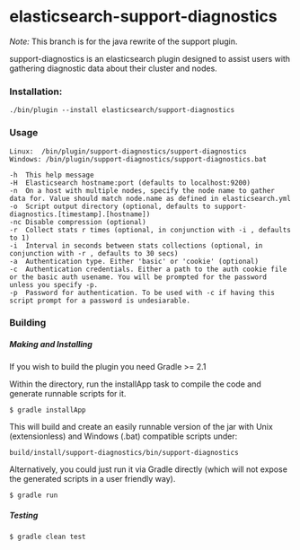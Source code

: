 elasticsearch-support-diagnostics
=================================

_Note:_ This branch is for the java rewrite of the support plugin. 

support-diagnostics is an elasticsearch plugin designed
to assist users with gathering diagnostic data about their cluster and nodes.

### Installation:

	./bin/plugin --install elasticsearch/support-diagnostics
	

### Usage

	Linux:	/bin/plugin/support-diagnostics/support-diagnostics
	Windows: /bin/plugin/support-diagnostics/support-diagnostics.bat
	
	-h  This help message
	-H  Elasticsearch hostname:port (defaults to localhost:9200)
	-n  On a host with multiple nodes, specify the node name to gather data for. Value should match node.name as defined in elasticsearch.yml
	-o  Script output directory (optional, defaults to support-diagnostics.[timestamp].[hostname])
	-nc Disable compression (optional)
	-r  Collect stats r times (optional, in conjunction with -i , defaults to 1)
	-i  Interval in seconds between stats collections (optional, in conjunction with -r , defaults to 30 secs)
	-a  Authentication type. Either 'basic' or 'cookie' (optional)
	-c  Authentication credentials. Either a path to the auth cookie file or the basic auth usename. You will be prompted for the password unless you specify -p.
	-p  Password for authentication. To be used with -c if having this script prompt for a password is undesiarable.


### Building

##### Making and Installing
If you wish to build the plugin you need Gradle >= 2.1 

Within the directory, run the installApp task to compile the code and generate runnable scripts for it.

	$ gradle installApp
	
	
This will build and create an easily runnable version of the jar with Unix (extensionless) and Windows (.bat) compatible scripts under:

	build/install/support-diagnostics/bin/support-diagnostics
	

Alternatively, you could just run it via Gradle directly (which will not expose the generated scripts in a user friendly way).

	$ gradle run


##### Testing

	$ gradle clean test